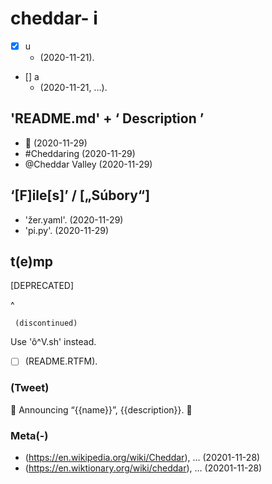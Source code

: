 # cheddar-	i

- [x] u
	- (2020-11-21).
- [\] a
	- (2020-11-21, …).

## 'README.md' + ‘ Description ’

- 🧀 (2020-11-29)
- #Cheddaring (2020-11-29)
- @Cheddar Valley (2020-11-29)

## ‘[F]ile[s]’ / [„Súbory“]

- 'žer.yaml'. (2020-11-29)
- 'pi.py'. (2020-11-29)

## t(e)mp

>>>
[DEPRECATED] 	
>>>
^
>>>
	 (discontinued)
>>>

>>>
Use 'ô^V.sh' instead.
>>>


- [ ] (README.RTFM).

### \(Tweet)

🎉 Announcing “{{name}}”, {{description}}. 🥳



### Meta(-)

- (https://en.wikipedia.org/wiki/Cheddar), … (20201-11-28)
- (https://en.wiktionary.org/wiki/cheddar), … (20201-11-28)
